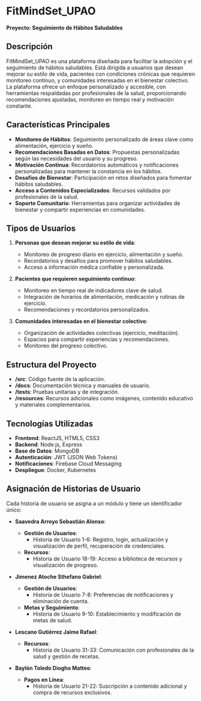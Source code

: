 # **FitMindSet_UPAO**
**Proyecto: Seguimiento de Hábitos Saludables**

## **Descripción**
FitMindSet_UPAO es una plataforma diseñada para facilitar la adopción y el seguimiento de hábitos saludables. Está dirigida a usuarios que desean mejorar su estilo de vida, pacientes con condiciones crónicas que requieren monitoreo continuo, y comunidades interesadas en el bienestar colectivo. La plataforma ofrece un enfoque personalizado y accesible, con herramientas respaldadas por profesionales de la salud, proporcionando recomendaciones ajustadas, monitoreo en tiempo real y motivación constante.

## **Características Principales**
- **Monitoreo de Hábitos**: Seguimiento personalizado de áreas clave como alimentación, ejercicio y sueño.
- **Recomendaciones Basadas en Datos**: Propuestas personalizadas según las necesidades del usuario y su progreso.
- **Motivación Continua**: Recordatorios automáticos y notificaciones personalizadas para mantener la constancia en los hábitos.
- **Desafíos de Bienestar**: Participación en retos diseñados para fomentar hábitos saludables.
- **Acceso a Contenidos Especializados**: Recursos validados por profesionales de la salud.
- **Soporte Comunitario**: Herramientas para organizar actividades de bienestar y compartir experiencias en comunidades.

## **Tipos de Usuarios**
1. **Personas que desean mejorar su estilo de vida**:
   - Monitoreo de progreso diario en ejercicio, alimentación y sueño.
   - Recordatorios y desafíos para promover hábitos saludables.
   - Acceso a información médica confiable y personalizada.

2. **Pacientes que requieren seguimiento continuo**:
   - Monitoreo en tiempo real de indicadores clave de salud.
   - Integración de horarios de alimentación, medicación y rutinas de ejercicio.
   - Recomendaciones y recordatorios personalizados.

3. **Comunidades interesadas en el bienestar colectivo**:
   - Organización de actividades colectivas (ejercicio, meditación).
   - Espacios para compartir experiencias y recomendaciones.
   - Monitoreo del progreso colectivo.

## **Estructura del Proyecto**
- **/src**: Código fuente de la aplicación.
- **/docs**: Documentación técnica y manuales de usuario.
- **/tests**: Pruebas unitarias y de integración.
- **/resources**: Recursos adicionales como imágenes, contenido educativo y materiales complementarios.

## **Tecnologías Utilizadas**
- **Frontend**: ReactJS, HTML5, CSS3
- **Backend**: Node.js, Express
- **Base de Datos**: MongoDB
- **Autenticación**: JWT (JSON Web Tokens)
- **Notificaciones**: Firebase Cloud Messaging
- **Despliegue**: Docker, Kubernetes

## **Asignación de Historias de Usuario**
Cada historia de usuario se asigna a un módulo y tiene un identificador único:

- **Saavedra Arroyo Sebastián Alonso**:
  - **Gestión de Usuarios**:
    - Historia de Usuario 1-6: Registro, login, actualización y visualización de perfil, recuperación de credenciales.
  - **Recursos**:
    - Historia de Usuario 18-19: Acceso a biblioteca de recursos y visualización de progreso.

- **Jimenez Atoche Sthefano Gabriel**:
  - **Gestión de Usuarios**:
    - Historia de Usuario 7-8: Preferencias de notificaciones y eliminación de cuenta.
  - **Metas y Seguimiento**:
    - Historia de Usuario 9-10: Establecimiento y modificación de metas de salud.

- **Lescano Gutiérrez Jaime Rafael**:
  - **Recursos**:
    - Historia de Usuario 31-33: Comunicación con profesionales de la salud y gestión de recetas.

- **Baylón Toledo Diogho Matteo**:
  - **Pagos en Línea**:
    - Historia de Usuario 21-22: Suscripción a contenido adicional y compra de recursos exclusivos.


